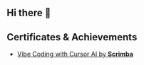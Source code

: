 ## Hi there 👋

<!--
**webKing021/webKing021** is a ✨ _special_ ✨ repository because its `README.md` (this file) appears on your GitHub profile.

Here are some ideas to get you started:

- 🔭 I’m currently working on ...
- 🌱 I’m currently learning ...
- 👯 I’m looking to collaborate on ...
- 🤔 I’m looking for help with ...
- 💬 Ask me about ...
- 📫 How to reach me: ...
- 😄 Pronouns: ...
- ⚡ Fun fact: ...
-->

## Certificates & Achievements

- [Vibe Coding with Cursor AI by **Scrimba**]([link-to-certificate](https://coursera.org/share/914692a5df14ae01560225521ade56f1))
